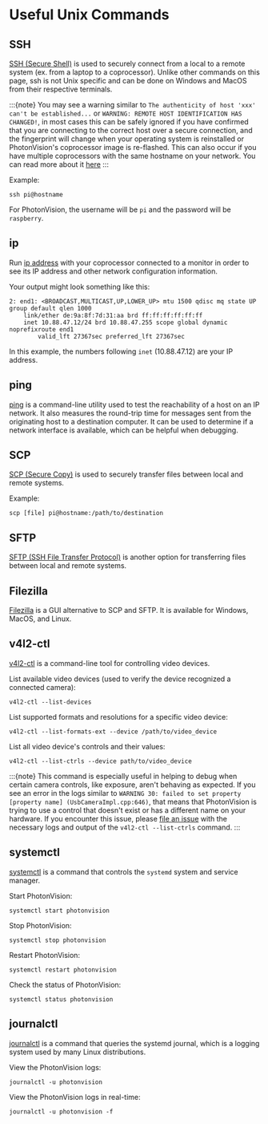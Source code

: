 # Useful Unix Commands

## SSH

[SSH (Secure Shell)](https://www.mankier.com/1/ssh) is used to securely connect from a local to a remote system (ex. from a laptop to a coprocessor). Unlike other commands on this page, ssh is not Unix specific and can be done on Windows and MacOS from their respective terminals.

:::{note}
You may see a warning similar to `The authenticity of host 'xxx' can't be established...` or `WARNING: REMOTE HOST IDENTIFICATION HAS CHANGED!`, in most cases this can be safely ignored if you have confirmed that you are connecting to the correct host over a secure connection, and the fingerprint will change when your operating system is reinstalled or PhotonVision's coprocessor image is re-flashed. This can also occur if you have multiple coprocessors with the same hostname on your network. You can read more about it [here](https://superuser.com/questions/421997/what-is-a-ssh-key-fingerprint-and-how-is-it-generated)
:::

Example:

```
ssh pi@hostname
```

For PhotonVision, the username will be `pi` and the password will be `raspberry`.

## ip

Run [ip address](https://www.mankier.com/8/ip) with your coprocessor connected to a monitor in order to see its IP address and other network configuration information.

Your output might look something like this:

```
2: end1: <BROADCAST,MULTICAST,UP,LOWER_UP> mtu 1500 qdisc mq state UP group default qlen 1000
    link/ether de:9a:8f:7d:31:aa brd ff:ff:ff:ff:ff:ff
    inet 10.88.47.12/24 brd 10.88.47.255 scope global dynamic noprefixroute end1
        valid_lft 27367sec preferred_lft 27367sec
```

In this example, the numbers following `inet` (10.88.47.12) are your IP address.

## ping

[ping](https://www.mankier.com/8/ping) is a command-line utility used to test the reachability of a host on an IP network. It also measures the round-trip time for messages sent from the originating host to a destination computer. It can be used to determine if a network interface is available, which can be helpful when debugging.

## SCP

[SCP (Secure Copy)](https://www.mankier.com/1/scp) is used to securely transfer files between local and remote systems.

Example:

```
scp [file] pi@hostname:/path/to/destination
```

## SFTP

[SFTP (SSH File Transfer Protocol)](https://www.mankier.com/1/sftp#) is another option for transferring files between local and remote systems.

## Filezilla

[Filezilla](https://filezilla-project.org/) is a GUI alternative to SCP and SFTP. It is available for Windows, MacOS, and Linux.

## v4l2-ctl

[v4l2-ctl](https://www.mankier.com/1/v4l2-ctl) is a command-line tool for controlling video devices.

List available video devices (used to verify the device recognized a connected camera):

```
v4l2-ctl --list-devices
```

List supported formats and resolutions for a specific video device:

```
v4l2-ctl --list-formats-ext --device /path/to/video_device
```

List all video device's controls and their values:

```
v4l2-ctl --list-ctrls --device path/to/video_device
```

:::{note}
This command is especially useful in helping to debug when certain camera controls, like exposure, aren't behaving as expected. If you see an error in the logs similar to `WARNING 30: failed to set property [property name] (UsbCameraImpl.cpp:646)`, that means that PhotonVision is trying to use a control that doesn't exist or has a different name on your hardware. If you encounter this issue, please [file an issue](https://github.com/PhotonVision/photonvision/issues) with the necessary logs and output of the `v4l2-ctl --list-ctrls` command.
:::

## systemctl

[systemctl](https://www.mankier.com/1/systemctl) is a command that controls the `systemd` system and service manager.

Start PhotonVision:

```
systemctl start photonvision
```

Stop PhotonVision:

```
systemctl stop photonvision
```

Restart PhotonVision:

```
systemctl restart photonvision
```

Check the status of PhotonVision:

```
systemctl status photonvision
```

## journalctl

[journalctl](https://www.mankier.com/1/journalctl) is a command that queries the systemd journal, which is a logging system used by many Linux distributions.

View the PhotonVision logs:

```
journalctl -u photonvision
```

View the PhotonVision logs in real-time:

```
journalctl -u photonvision -f
```
